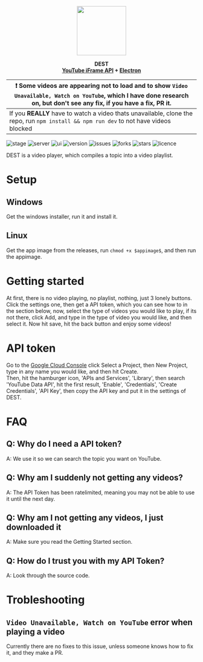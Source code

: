 <p align="center">
    <img src="https://github.com/DeveloLongScript/DEST/raw/main/dest.png"
        height="130">
<p align="center">
    <strong>DEST</strong>
    <br>
    <strong><a href="https://developers.google.com/youtube/iframe_api_reference">YouTube iFrame API</a> + <a href="https://www.electronjs.org/">Electron</a></strong>
    
| :exclamation:  Some videos are appearing not to load and to show `Video Unavailable, Watch on YouTube`, which I have done research on, but don't see any fix, if you have a fix, PR it.   |
|-----------------------------------------|
| If you **REALLY** have to watch a video thats unavailable, clone the repo, run `npm install && npm run dev` to not have videos blocked |

![stage](https://img.shields.io/badge/stage-beta-important) ![server](https://img.shields.io/badge/server-sveltekit-yellow) ![ui](https://img.shields.io/badge/ui-smui-orange) ![version](https://img.shields.io/badge/version-0.1-red) ![issues](https://img.shields.io/github/issues/DeveloLongScript/DEST) ![forks](https://img.shields.io/github/forks/DeveloLongScript/DEST) ![stars](https://img.shields.io/github/stars/DeveloLongScript/DEST) ![licence](https://img.shields.io/github/license/DeveloLongScript/DEST)

DEST is a video player, which compiles a topic into a video playlist.

# Setup

## Windows
Get the windows installer, run it and install it.
## Linux
Get the app image from the releases, run `chmod +x $appimage$`, and then run the appimage.

# Getting started

At first, there is no video playing, no playlist, nothing, just 3 lonely buttons. Click the settings one, then get a API token, which you can see how to in the section below, 
now, select the type of videos you would like to play, if its not there, click Add, and type in the type of video you would like, and then select it. Now hit save, hit the back button 
and enjoy some videos!

# API token

Go to the [Google Cloud Console](https://console.cloud.google.com/) click Select a Project, then New Project, type in any name you would like, and then hit Create. <br>
Then, hit the hamburger icon, 'APIs and Services', 'Library', then search 'YouTube Data API', hit the first result, 'Enable', 'Credentials', 'Create Credentials', 'API Key', then
copy the API key and put it in the settings of DEST.

# FAQ

## Q: Why do I need a API token?
A: We use it so we can search the topic you want on YouTube.

## Q: Why am I suddenly not getting any videos?
A: The API Token has been ratelimited, meaning you may not be able to use it until the next day.

## Q: Why am I not getting any videos, I just downloaded it
A: Make sure you read the Getting Started section.

## Q: How do I trust you with my API Token?
A: Look through the source code.

# Trobleshooting

## `Video Unavailable, Watch on YouTube` error when playing a video
Currently there are no fixes to this issue, unless someone knows how to fix it, and they make a PR.
